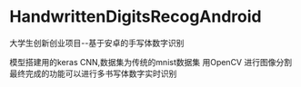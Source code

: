 # HandwrittenDigitsRecogAndroid
大学生创新创业项目--基于安卓的手写体数字识别

模型搭建用的keras CNN,数据集为传统的mnist数据集
用OpenCV 进行图像分割
最终完成的功能可以进行多书写体数字实时识别
